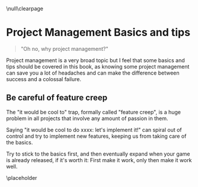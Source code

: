 \null\clearpage

Project Management Basics and tips
===================================

> "Oh no, why project management?"

Project management is a very broad topic but I feel that some basics and tips should be covered in this book, as knowing some project management can save you a lot of headaches and can make the difference between success and a colossal failure.

Be careful of feature creep
---------------------------

The "it would be cool to" trap, formally called "feature creep", is a huge problem in all projects that involve any amount of passion in them.

Saying "it would be cool to do xxxx: let's implement it!" can spiral out of control and try to implement new features, keeping us from taking care of the basics.

Try to stick to the basics first, and then eventually expand when your game is already released, if it's worth it: First make it work, only then make it work well.

\placeholder
